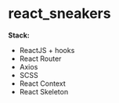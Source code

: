 ﻿# react_sneakers


**Stack:**

- ReactJS + hooks
- React Router
- Axios
- SCSS
- React Context
- React Skeleton
